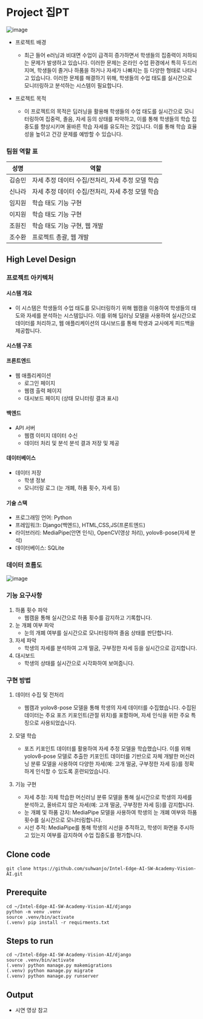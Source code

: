 # Project 집PT
![image](https://github.com/user-attachments/assets/9866e84e-500d-4de0-818c-f49d1235d711)

* 프로젝트 배경

   - 최근 들어 e러닝과 비대면 수업이 급격히 증가하면서 학생들의 집중력이 저하되는 문제가 발생하고 있습니다. 이러한 문제는 온라인 수업 환경에서 특히 두드러지며, 학생들이 졸거나 하품을 하거나 자세가 나빠지는 등 다양한 형태로 나타나고 있습니다. 이러한 문제를 해결하기 위해, 학생들의 수업 태도를 실시간으로 모니터링하고 분석하는 시스템이 필요합니다.

* 프로젝트 목적

   - 이 프로젝트의 목적은 딥러닝을 활용해 학생들의 수업 태도를 실시간으로 모니터링하여 집중력, 졸음, 자세 등의 상태를 파악하고, 이를 통해 학생들의 학습 집중도를 향상시키며 올바른 학습 자세를 유도하는 것입니다. 이를 통해 학습 효율성을 높이고 건강 문제를 예방할 수 있습니다.

### 팀원 역할 표

| 성명   | 역할                                                      |
|--------|-----------------------------------------------------------|
| 김승민 | 자세 추정 데이터 수집/전처리, 자세 추정 모델 학습          |
| 신나라 | 자세 추정 데이터 수집/전처리, 자세 추정 모델 학습          |
| 임지원 | 학습 태도 기능 구현                                       |
| 이지원 | 학습 태도 기능 구현                                       |
| 조원진 | 학습 태도 기능 구현, 웹 개발                              |
| 조수환 | 프로젝트 총괄, 웹 개발                                     |

## High Level Design

### 프로젝트 아키텍처

#### 시스템 개요
* 이 시스템은 학생들의 수업 태도를 모니터링하기 위해 웹캠을 이용하여 학생들의 태도와 자세를 분석하는 시스템입니다. 이를 위해 딥러닝 모델을 사용하여 실시간으로 데이터를 처리하고, 웹 애플리케이션의 대시보드를 통해 학생과 교사에게 피드백을 제공합니다.

#### 시스템 구조
#### 프론트엔드
* 웹 애플리케이션
    * 로그인 페이지
    * 웹캠 출력 페이지
    * 대시보드 페이지 (상태 모니터링 결과 표시)
#### 백엔드
* API 서버
    * 웹캠 이미지 데이터 수신
    * 데이터 처리 및 분석
    분석 결과 저장 및 제공
#### 데이터베이스
* 데이터 저장
    * 학생 정보
    * 모니터링 로그 (눈 개폐, 하품 횟수, 자세 등)
#### 기술 스택
* 프로그래밍 언어: Python
* 프레임워크: Django(백엔드), HTML,CSS,JS(프론트엔드)
* 라이브러리:  MediaPipe(안면 인식), OpenCV(영상 처리), yolov8-pose(자세 분석)
* 데이터베이스: SQLite

### 데이터 흐름도
![image](https://github.com/suhwanjo/Intel-Edge-AI-SW-Academy-Vision-AI/assets/112834460/d60994ae-a465-41c7-9dce-ca7e13ae2f5e)

### 기능 요구사항
1. 하품 횟수 파악
   * 웹캠을 통해 실시간으로 하품 횟수를 감지하고 기록합니다.
3. 눈 개폐 여부 파악
   * 눈의 개폐 여부를 실시간으로 모니터링하여 졸음 상태를 판단합니다.
3. 자세 파악
   * 학생의 자세를 분석하여 고개 떨굼, 구부정한 자세 등을 실시간으로 감지합니다.
5. 대시보드
   * 학생의 상태를 실시간으로 시각화하여 보여줍니다.

### 구현 방법
1. 데이터 수집 및 전처리
   * 웹캠과 yolov8-pose 모델을 통해 학생의 자세 데이터를 수집했습니다. 수집된 데이터는 주요 포즈 키포인트(관절 위치)를 포함하며, 자세 인식을 위한 주요 특징으로 사용되었습니다.

2. 모델 학습
   * 포즈 키포인트 데이터를 활용하여 자세 추정 모델을 학습했습니다. 이를 위해 yolov8-pose 모델로 추출한 키포인트 데이터를 기반으로 자체 개발한 머신러닝 분류 모델을 사용하여 다양한 자세(예: 고개 떨굼, 구부정한 자세 등)를 정확하게 인식할 수 있도록 훈련되었습니다.

3. 기능 구현
   * 자세 추정: 자체 학습한 머신러닝 분류 모델을 통해 실시간으로 학생의 자세를 분석하고, 올바르지 않은 자세(예: 고개 떨굼, 구부정한 자세 등)를 감지합니다.
   * 눈 개폐 및 하품 감지: MediaPipe 모델을 사용하여 학생의 눈 개폐 여부와 하품 횟수를 실시간으로 모니터링합니다.
   * 시선 추적: MediaPipe를 통해 학생의 시선을 추적하고, 학생이 화면을 주시하고 있는지 여부를 감지하여 수업 집중도를 평가합니다.

## Clone code
```
git clone https://github.com/suhwanjo/Intel-Edge-AI-SW-Academy-Vision-AI.git
```

## Prerequite
```
cd ~/Intel-Edge-AI-SW-Academy-Vision-AI/django
python -m venv .venv
source .venv/bin/activate
(.venv) pip install -r requirments.txt
```
## Steps to run
```
cd ~/Intel-Edge-AI-SW-Academy-Vision-AI/django
source .venv/bin/activate
(.venv) python manage.py makemigrations
(.venv) python manage.py migrate
(.venv) python manage.py runserver
```

## Output
* 시연 영상 참고
